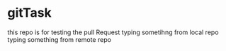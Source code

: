 # gitTask
this repo is for testing the pull Request
typing sometihng from local repo
typing something from remote repo

